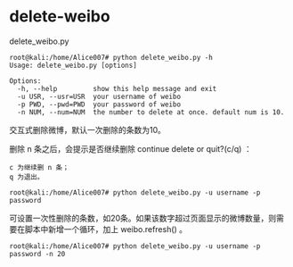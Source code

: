 
# delete-weibo
delete_weibo.py


```
root@kali:/home/Alice007# python delete_weibo.py -h
Usage: delete_weibo.py [options]

Options:
  -h, --help         show this help message and exit
  -u USR, --usr=USR  your username of weibo
  -p PWD, --pwd=PWD  your password of weibo
  -n NUM, --num=NUM  the number to delete at once. default num is 10.
```


交互式删除微博，默认一次删除的条数为10。 

删除 n 条之后，会提示是否继续删除 continue delete or quit?(c/q) ：

    c 为继续删 n 条；
    q 为退出。
  
```
root@kali:/home/Alice007# python delete_weibo.py -u username -p password
```

可设置一次性删除的条数，如20条。如果该数字超过页面显示的微博数量，则需要在脚本中新增一个循环，加上 weibo.refresh() 。

```
root@kali:/home/Alice007# python delete_weibo.py -u username -p password -n 20
```
